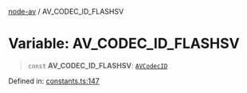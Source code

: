[node-av](../globals.md) / AV\_CODEC\_ID\_FLASHSV

# Variable: AV\_CODEC\_ID\_FLASHSV

> `const` **AV\_CODEC\_ID\_FLASHSV**: [`AVCodecID`](../type-aliases/AVCodecID.md)

Defined in: [constants.ts:147](https://github.com/seydx/av/blob/f8631fc881b394300b1479f511d55cf1c370a87f/src/constants/constants.ts#L147)
